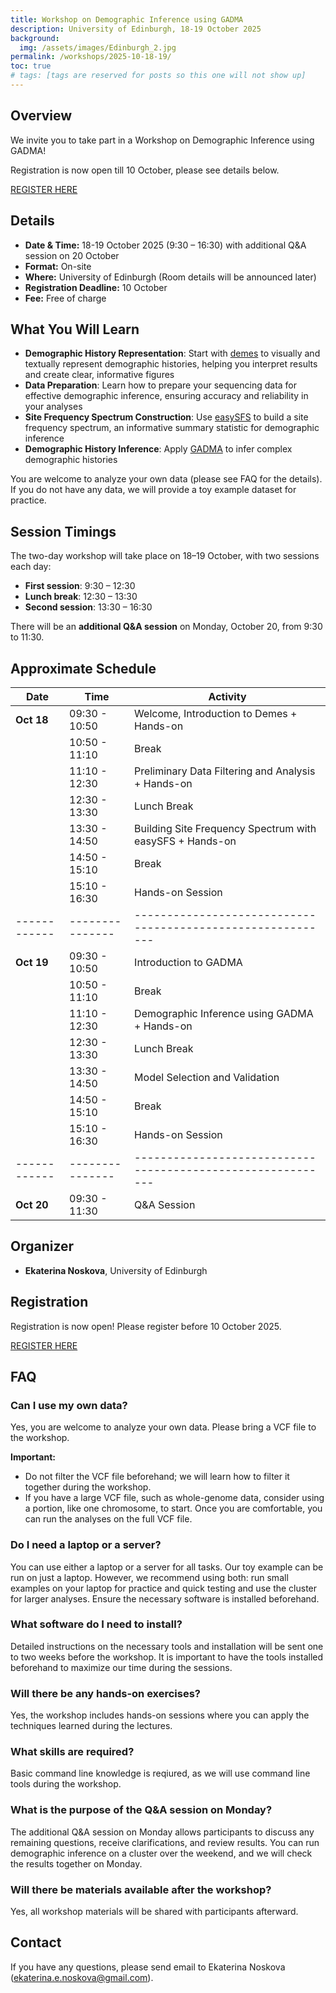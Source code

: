 ```yaml
---
title: Workshop on Demographic Inference using GADMA
description: University of Edinburgh, 18-19 October 2025
background:
  img: /assets/images/Edinburgh_2.jpg
permalink: /workshops/2025-10-18-19/
toc: true
# tags: [tags are reserved for posts so this one will not show up]
---
```


## Overview
We invite you to take part in a Workshop on Demographic Inference using GADMA!

Registration is now open till 10 October, please see details below. 

<a class="btn btn-outline-success btn-lg" href="https://forms.gle/bfezUSh81jn7aJy27" role="button">REGISTER HERE</a>

## Details

* **Date & Time:** 18-19 October 2025 (9:30 – 16:30) with additional Q&A session on 20 October
* **Format:** On-site
* **Where:** University of Edinburgh (Room details will be announced later)
* **Registration Deadline:** 10 October
* **Fee:** Free of charge

## What You Will Learn

* **Demographic History Representation**: Start with [demes](https://github.com/popsim-consortium/demes-python) to visually and textually represent demographic histories, helping you interpret results and create clear, informative figures
* **Data Preparation**: Learn how to prepare your sequencing data for effective demographic inference, ensuring accuracy and reliability in your analyses
* **Site Frequency Spectrum Construction**: Use [easySFS](https://github.com/isaacovercast/easySFS) to build a site frequency spectrum, an informative summary statistic for demographic inference
* **Demographic History Inference**: Apply [GADMA](https://github.com/ctlab/GADMA) to infer complex demographic histories

You are welcome to analyze your own data (please see FAQ for the details).
If you do not have any data, we will provide a toy example dataset for practice.


## Session Timings

The two-day workshop will take place on 18–19 October, with two sessions each day:

* **First session**: 9:30 – 12:30
* **Lunch break**: 12:30 – 13:30
* **Second session**: 13:30 – 16:30

There will be an **additional Q&A session** on Monday, October 20, from 9:30 to 11:30.

## Approximate Schedule

| **Date**   | **Time**      | **Activity**                                              |
|------------|---------------|-----------------------------------------------------------|
| **Oct 18** | 09:30 - 10:50 | Welcome, Introduction to Demes + Hands-on                 |
|            | 10:50 - 11:10 | Break                                                     |
|            | 11:10 - 12:30 | Preliminary Data Filtering and Analysis + Hands-on        |
|            | 12:30 - 13:30 | Lunch Break                                               |
|            | 13:30 - 14:50 | Building Site Frequency Spectrum with easySFS + Hands-on  |
|            | 14:50 - 15:10 | Break                                                     |
|            | 15:10 - 16:30 | Hands-on Session                                          |
|------------|---------------|-----------------------------------------------------------|
| **Oct 19** | 09:30 - 10:50 | Introduction to GADMA                                     |
|            | 10:50 - 11:10 | Break                                                     |
|            | 11:10 - 12:30 | Demographic Inference using GADMA + Hands-on              |
|            | 12:30 - 13:30 | Lunch Break                                               |
|            | 13:30 - 14:50 | Model Selection and Validation                            |
|            | 14:50 - 15:10 | Break                                                     |
|            | 15:10 - 16:30 | Hands-on Session                                          |
|------------|---------------|-----------------------------------------------------------|
| **Oct 20** | 09:30 - 11:30 | Q&A Session                                               |

## Organizer

* **Ekaterina Noskova**, University of Edinburgh

## Registration

Registration is now open! Please register before 10 October 2025.

<a class="btn btn-outline-success btn-lg" href="https://forms.gle/bfezUSh81jn7aJy27" role="button">REGISTER HERE</a>

## FAQ

### Can I use my own data?

Yes, you are welcome to analyze your own data.
Please bring a VCF file to the workshop.

**Important:** 
- Do not filter the VCF file beforehand; we will learn how to filter it together during the workshop.
- If you have a large VCF file, such as whole-genome data, consider using a portion, like one chromosome, to start. Once you are comfortable, you can run the analyses on the full VCF file.


### Do I need a laptop or a server?

You can use either a laptop or a server for all tasks. Our toy example can be run on just a laptop. However, we recommend using both: run small examples on your laptop for practice and quick testing and use the cluster for larger analyses. Ensure the necessary software is installed beforehand.

### What software do I need to install?

Detailed instructions on the necessary tools and installation will be sent one to two weeks before the workshop. It is important to have the tools installed beforehand to maximize our time during the sessions.

### Will there be any hands-on exercises?

Yes, the workshop includes hands-on sessions where you can apply the techniques learned during the lectures.

### What skills are required?

Basic command line knowledge is reqiured, as we will use command line tools during the workshop.

### What is the purpose of the Q&A session on Monday?

The additional Q&A session on Monday allows participants to discuss any remaining questions, receive clarifications, and review results.
You can run demographic inference on a cluster over the weekend, and we will check the results together on Monday.


### Will there be materials available after the workshop?

Yes, all workshop materials will be shared with participants afterward.

## Contact

If you have any questions, please send email to Ekaterina Noskova ([ekaterina.e.noskova@gmail.com](mailto:ekaterina.e.noskova@gmail.com)).
